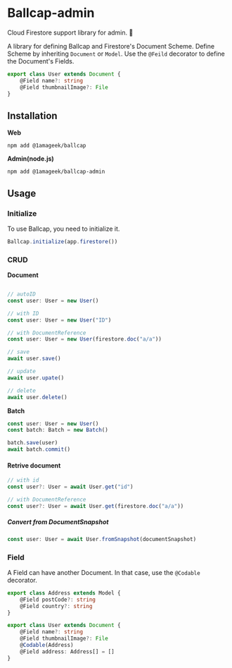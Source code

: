 # Ballcap-admin
Cloud Firestore support library for admin. 🧢


A library for defining Ballcap and Firestore's Document Scheme.
Define Scheme by inheriting `Document` or `Model`. Use the `@Feild` decorator to define the Document's Fields.

```typescript
export class User extends Document {
	@Field name?: string
	@Field thumbnailImage?: File
}
```

## Installation

__Web__

```
npm add @1amageek/ballcap
```

__Admin(node.js)__

```
npm add @1amageek/ballcap-admin
```

## Usage

### Initialize
To use Ballcap, you need to initialize it.
```typescript
Ballcap.initialize(app.firestore())
```

### CRUD

__Document__
```typescript

// autoID
const user: User = new User()

// with ID
const user: User = new User("ID")

// with DocumentReference
const user: User = new User(firestore.doc("a/a"))

// save
await user.save()

// update
await user.upate()

// delete
await user.delete()
```

__Batch__

```typescript
const user: User = new User()
const batch: Batch = new Batch()

batch.save(user)
await batch.commit()
```

#### Retrive document

```typescript
// with id
const user?: User = await User.get("id")

// with DocumentReference
const user?: User = await User.get(firestore.doc("a/a"))
```

##### Convert from DocumentSnapshot

```typescript
const user: User = await User.fromSnapshot(documentSnapshot)
```

### Field

A Field can have another Document. In that case, use the `@Codable` decorator.

```typescript
export class Address extends Model {
	@Field postCode?: string
	@Field country?: string
}

export class User extends Document {
	@Field name?: string
	@Field thumbnailImage?: File
	@Codable(Address)
	@Field address: Address[] = []
}
```
